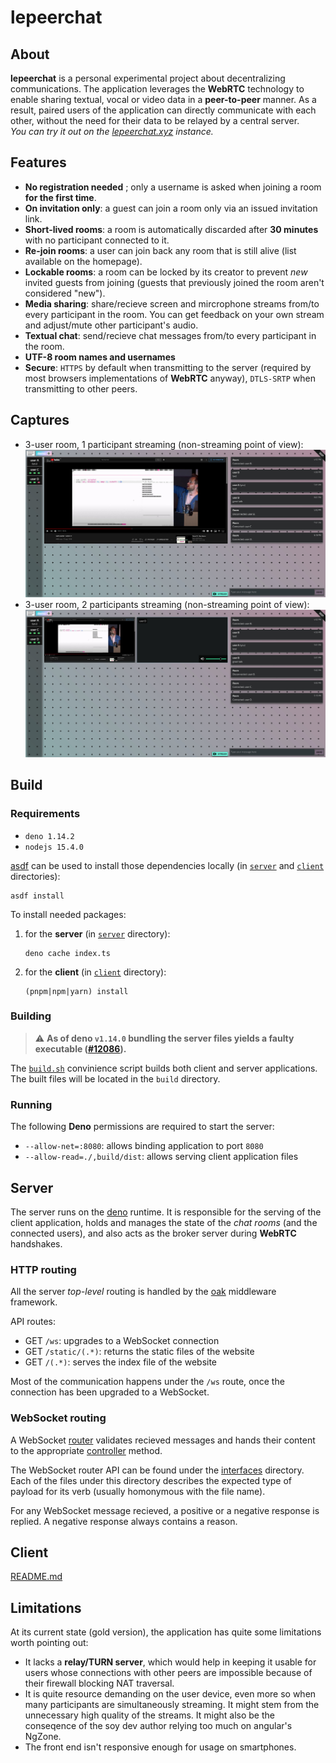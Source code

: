 # lepeerchat

## About 

**lepeerchat** is a personal experimental project about decentralizing communications.
The application leverages the **WebRTC** technology to enable sharing textual, vocal or video data in a **peer-to-peer** manner.
As a result, paired users of the application can directly communicate with each other, without the need for their data to be relayed by a central server.  
*You can try it out on the [lepeerchat.xyz](https://www.lepeerchat.xyz) instance.*

## Features

- **No registration needed** ; only a username is asked when joining a room **for the first time**.
- **On invitation only**: a guest can join a room only via an issued invitation link.
- **Short-lived rooms**: a room is automatically discarded after **30 minutes** with no participant connected to it.
- **Re-join rooms**: a user can join back any room that is still alive (list available on the homepage).
- **Lockable rooms**: a room can be locked by its creator to prevent *new* invited guests from joining (guests that previously joined the room aren't considered "new").
- **Media sharing**: share/recieve screen and mircrophone streams from/to every participant in the room.
You can get feedback on your own stream and adjust/mute other participant's audio.
- **Textual chat**: send/recieve chat messages from/to every participant in the room.
- **UTF-8 room names and usernames**
- **Secure**: `HTTPS` by default when transmitting to the server (required by most browsers implementations of **WebRTC** anyway), `DTLS-SRTP` when transmitting to other peers.

## Captures

- 3-user room, 1 participant streaming (non-streaming point of view):
![single stream capture](capture_stream1.jpg)
- 3-user room, 2 participants streaming (non-streaming point of view):
![multi stream capture](capture_stream2.jpg)

## Build

### Requirements

- `deno 1.14.2`
- `nodejs 15.4.0`

[asdf](https://asdf-vm.com/) can be used to install those dependencies locally (in [`server`](server) and [`client`](client) directories):
```
asdf install
```

To install needed packages:
1. for the **server** (in [`server`](server) directory):

    ```
    deno cache index.ts
    ```
2. for the **client** (in [`client`](client) directory):

    ```
    (pnpm|npm|yarn) install
    ```

### Building

> :warning: **As of deno `v1.14.0` bundling the server files yields a faulty executable ([#12086](https://github.com/denoland/deno/issues/12086)).**

The [`build.sh`](build.sh) convinience script builds both client and server applications. The built files will be located in the `build` directory.

### Running

The following **Deno** permissions are required to start the server:
- `--allow-net=:8080`: allows binding application to port `8080`
- `--allow-read=./,build/dist`: allows serving client application files

## Server

The server runs on the [deno](https://deno.land/) runtime. It is responsible for the serving of the client application, holds and manages the state of the *chat rooms* (and the connected users), and also acts as the broker server during **WebRTC** handshakes.

### HTTP routing

All the server *top-level* routing is handled by the [oak](https://github.com/oakserver/oak) middleware framework.

API routes:
- GET `/ws`: upgrades to a WebSocket connection
- GET `/static/(.*)`: returns the static files of the website
- GET `/(.*)`: serves the index file of the website

Most of the communication happens under the `/ws` route, once the connection has been upgraded to a WebSocket.

### WebSocket routing

A WebSocket [router](server/src/ws-router.ts) validates recieved messages and hands their content to the appropriate [controller](server/src/controller.ts) method.

The WebSocket router API can be found under the [interfaces](server/src/interfaces) directory.  
Each of the files under this directory describes the expected type of payload for its verb (usually homonymous with the file name).

For any WebSocket message recieved, a positive or a negative response is replied. A negative response always contains a reason.


## Client

[README.md](client/README.md)

## Limitations

At its current state (gold version), the application has quite some limitations worth pointing out:
- It lacks a **relay/TURN server**, which would help in keeping it usable for users whose connections with other peers are impossible because of their firewall blocking NAT traversal.
- It is quite resource demanding on the user device, even more so when many participants are simultaneously streaming. It might stem from the unnecessary high quality of the streams. It might also be the conseqence of the soy dev author relying too much on angular's NgZone.
- The front end isn't responsive enough for usage on smartphones.
